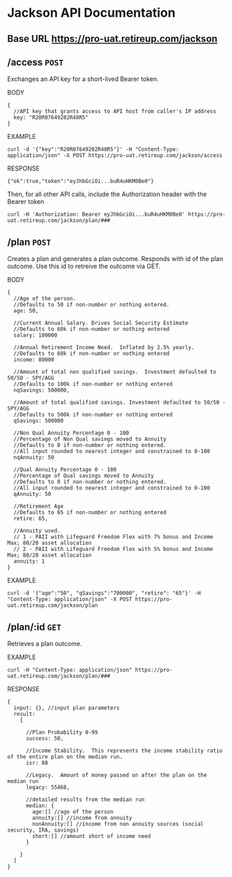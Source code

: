 
# Jackson API Documentation
## Base URL https://pro-uat.retireup.com/jackson

## /access `POST`
Exchanges an API key for a short-lived Bearer token.

BODY
``` 
{
  //API key that grants access to API host from caller's IP address
  key: "R20R07649282R48R5"
}
```

EXAMPLE
```
curl -d '{"key":"R20R07649282R48R5"}' -H "Content-Type: application/json" -X POST https://pro-uat.retireup.com/jackson/access
```

RESPONSE
```
{"ok":true,"token":"eyJhbGciOi...buR4uHKM0Be0"}
```

Then, for all other API calls, include the Authorization header with the Bearer token 
```
curl -H 'Authorization: Bearer eyJhbGciOi...buR4uHKM0Be0' https://pro-uat.retireup.com/jackson/plan/###
```

## /plan `POST`
Creates a plan and generates a plan outcome.  Responds with id of the plan outcome.  Use this id to retreive the outcome via GET.

BODY
``` 
{
  //Age of the person.
  //Defaults to 50 if non-number or nothing entered.
  age: 50,
  
  //Current Annual Salary. Drives Social Security Estimate
  //Defaults to 60k if non-number or nothing entered
  salary: 100000
  
  //Annual Retirement Income Need.  Inflated by 2.5% yearly.
  //Defaults to 60k if non-number or nothing entered
  income: 80000
  
  //Amount of total non qualified savings.  Investment defaulted to 50/50 - SPY/AGG
  //Defaults to 100k if non-number or nothing entered
  nqSavings: 500000,
  
  //Amount of total qualified savings. Investment defaulted to 50/50 - SPY/AGG
  //Defaults to 500k if non-number or nothing entered
  qSavings: 500000
  
  //Non Qual Annuity Percentage 0 - 100
  //Percentage of Non Qual savings moved to Annuity
  //Defaults to 0 if non-number or nothing entered. 
  //All input rounded to nearest integer and constrained to 0-100
  nqAnnuity: 50
  
  //Qual Annuity Percentage 0 - 100
  //Percentage of Qual savings moved to Annuity
  //Defaults to 0 if non-number or nothing entered. 
  //All input rounded to nearest integer and constrained to 0-100
  qAnnuity: 50
  
  //Retirement Age
  //Defaults to 65 if non-number or nothing entered
  retire: 65,
  
  //Annuity used.
  // 1 - PAII with Lifeguard Freedom Flex with 7% bonus and Income Max; 80/20 asset allocation
  // 2 - PAII with Lifeguard Freedom Flex with 5% bonus and Income Max; 80/20 asset allocation
  annuity: 1
}
```

EXAMPLE
```
curl -d '{"age":"50", "qSavings":"700000", "retire": "65"}' -H "Content-Type: application/json" -X POST https://pro-uat.retireup.com/jackson/plan
```

## /plan/:id `GET`
Retrieves a plan outcome.

EXAMPLE
```
curl -H "Content-Type: application/json" https://pro-uat.retireup.com/jackson/plan/###
```

RESPONSE
```
{
  input: {}, //input plan parameters
  result: 
    {

      //Plan Probability 0-99
      success: 50,

      //Income Stability.  This represents the income stability ratio of the entire plan on the median run.
      isr: 88

      //Legacy.  Amount of money passed on after the plan on the median run
      legacy: 55468,
      
      //detailed results from the median run
      median: {
        age:[] //age of the person
        annuity:[] //income from annuity
        nonAnnuity:[] //income from non annuity sources (social security, IRA, savings)
        short:[] //amount short of income need
      }

    }
  ]
}
```
